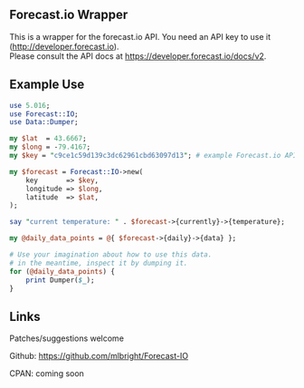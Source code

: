 ## Forecast.io Wrapper

This is a wrapper for the forecast.io API.  You need an API key to use it (http://developer.forecast.io).  
Please consult the API docs at https://developer.forecast.io/docs/v2.


## Example Use


```perl
use 5.016;
use Forecast::IO;
use Data::Dumper;

my $lat  = 43.6667;
my $long = -79.4167;
my $key = "c9ce1c59d139c3dc62961cbd63097d13"; # example Forecast.io API key

my $forecast = Forecast::IO->new(
    key       => $key,
    longitude => $long,
    latitude  => $lat,
);

say "current temperature: " . $forecast->{currently}->{temperature};

my @daily_data_points = @{ $forecast->{daily}->{data} };

# Use your imagination about how to use this data.
# in the meantime, inspect it by dumping it.
for (@daily_data_points) {
    print Dumper($_);
}
```

## Links

Patches/suggestions welcome

Github: https://github.com/mlbright/Forecast-IO

CPAN: coming soon